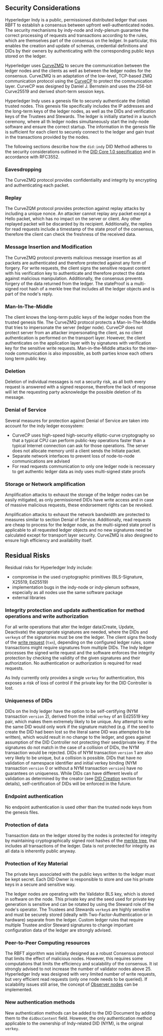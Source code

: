 ## Security Considerations

Hyperledger Indy is a public, permissioned distributed ledger that uses RBFT to establish a consensus between upfront well-authenticated nodes. The security mechanisms by indy-node and indy-plenum guarantee the correct processing of requests and transactions according to the rules, which are themselves part of the consensus on the ledger. In particular, this enables the creation and update of schemas, credential definitions and DIDs by their owners by authenticating with the corresponding public keys stored on the ledger.

Hyperledger uses [CurveZMQ](http://curvezmq.org/page:read-the-docs#toc3) to secure the communication between the ledger nodes and the clients as well as between the ledger nodes for the consensus. CurveZMQ is an adaptation of the low-level, TCP-based ZMQ communication protocol using the [CurveCP](http://curvecp.org/) to protect the communication layer. CurveCP was designed by Daniel J. Bernstein and uses the 256-bit Curve25519 and derived short-term session keys.

Hyperledger Indy uses a genesis file to securely authenticate the (initial) trusted nodes. This genesis file specifically includes the IP addresses and the long-term keys of the ledger nodes, as well as the DIDs and verification keys of the Trustees and Stewards. The ledger is initially started in a launch ceremony, where all th ledger nodes simultaneously start the indy-node software and ensure the correct startup. The information in the genesis file is sufficient for each client to securely connect to the ledger and gain trust in the transactions provided by the nodes.

The following sections describe how the `did:indy` DID Method adheres to the security considerations outlined in the [DID Core 1.0 specification](https://w3c.github.io/did-core) and in accordance with RFC3552.

### Eavesdropping

The CurveZMQ protocol provides confidentiality and integrity by encrypting and authenticating each packet.

### Replay

The CurveZQM protocol provides protection against replay attacks by including a unique nonce. An attacker cannot replay any packet except a Hello packet, which has no impact on the server or client. Any other replayed packet will be discarded by its recipient.
Additionally, the replies for read requests include a timestamp of the state proof of the consensus, therefore the client can check the freshness of the received data.

### Message Insertion and Modification

The CurveZMQ protocol prevents malicious message insertion as all packets are authenticated and therefore protected against any form of forgery.
For write requests, the client signs the sensitive request content with his verification key to authenticate and therefore protect the data against malicious manipulation.
Additionally, the consensus prevents forgery of the data returned from the ledger. The stateProof is a multi-signed root hash of a merkle tree that includes all the ledger objects and is part of the node's reply.

### Man-In-The-Middle

The client knows the long-term public keys of the ledger nodes from the trusted genesis file. The CurveZMQ protocol protects a Man-In-The-Middle that tries to impersonate the server (ledger node). CurveCP does not protect server from an attacker impersonating the client, as no client authentication is performed on the transport layer. However, the client authenticates on the application layer with by signatures with verification key for the sensitive write requests.
Man-in-the-Middle attacks for the inter-node communication is also impossible, as both parties know each others long term public key.

### Deletion

Deletion of individual messages is not a security risk, as all both every request is answered with a signed response, therefore the lack of response will let the requesting party acknowledge the possible deletion of its message.

### Denial of Service

Several measures for protection against Denial of Service are taken into account for the indy ledger ecosystem:

- CurveCP uses high-speed high-security elliptic-curve cryptography so that a typical CPU can perform public-key operations faster than a typical Internet connection can ask for those operations. The server does not allocate memory until a client sends the Initiate packet.
- Separate network interfaces to prevent loss of node-to-node communications are advised
- For read requests communication to only one ledger node is necessary to get authentic ledger data as indy uses multi-signed state proofs

### Storage or Network amplification

Amplification attacks to exhaust the storage of the ledger nodes can be easily mitigated, as only permissioned DIDs have write access and in case of massive malicious requests, these endorsement rights can be revoked.

Amplification attacks to exhaust the network bandwidth are protected to measures similar to section Denial of Service. Additionally, read requests are cheap to process for the ledger node, as the multi-signed state proof is applicable to all requested ledger objects and no new signatures need be calculated except for transport layer security. CurveZMQ is also designed to ensure high efficiency and availability itself.

## Residual Risks

Residual risks for Hyperledger Indy include:

- compromise in the used cryptographic primitives (BLS-Signature, X25519, Ed25519)
- implementation bugs in the indy-node or indy-plenum software, especially as all nodes use the same software package
- external libraries

### Integrity protection and update authentication for method operations and write authorization

For all write operations that alter the ledger data(Create, Update, Deactivate) the appropriate signatures are needed, where the DIDs and `verkey`s of the signatories must be one the ledger. The client signs the body of the [write request](https://github.com/hyperledger/indy-node/blob/master/docs/source/requests.md#reply-structure-for-write-requests) (`txn`), depending on the configured ledger rules, some transactions might require signatures from multiple DIDs. The Indy ledger processes the signed write request and the software enforces the integrity protection by checking the validity of the given signatures and their authorization. No authentication or authorization is required for read requests.

As Indy currently only provides a single `verkey` for authentication, this exposes a risk of loss of control if the  private key for the DID Controller is lost.

### Uniqueness of DIDs

DIDs on the Indy ledger have the option to be self-certifying (NYM transaction `version` 2), derived from the initial `verkey` of an Ed25519 key pair, which makes them extremely likely to be unique. Any attempt to write the same DID would only work if the signature matched (e.g. if the seed to create the DID had been lost so the literal same DID was attempted to be written), which would result in no change to the ledger, and goes against assumption of the DID Controller not protecting their seed/private key. If the signatures do not match in the case of a collision of DIDs, the NYM transaction would be rejected. DIDs of NYM transaction `version` 1 are also very likely to be unique, but a collision is possible. DIDs that have no validation of namespace identifier and initial verkey binding (NYM transaction `version` 0 or without a NYM transaction `version`) have no guarantees on uniqueness. While DIDs can have different levels of validation as determined by the creator (see [DID Creation](#creation) section for details), self-certification of DIDs will be enforced in the future.

### Endpoint authentication

No endpoint authentication is used other than the trusted node keys from the genesis files.

### Protection of data

Transaction data on the ledger stored by the nodes is protected for integrity by maintaining cryptographically signed root hashes of the [merkle tree](https://github.com/hyperledger/indy-plenum/blob/master/docs/source/storage.md), that includes all transactions of the ledger. Data is not protected for integrity as all data is inherently public anyway.

### Protection of Key Material

The private keys associated with the public keys written to the ledger must be kept secret. Each DID Owner is responsible to store and use his private keys in a secure and sensitive way.

The ledger nodes are operating with the Validator BLS key, which is stored in software on the node. This private key and the seed used for private key generation is sensitive and can be rotated by using the Steward role of the node's operator. The Trustees and Stewards `verkey`s are highly sensitive and must be securely stored (ideally with Two-Factor-Authentication or in hardware) separate from the ledger. Custom ledger rules that require multiple Trustee and/or Steward signatures to change important configuration data of the ledger are strongly advised.

### Peer-to-Peer Computing resources

The RBFT algorithm was initially designed as a robust Consensus protocol that limits the effect of malicious nodes. However, this requires some computations that limits the efficiency and scalability of the consensus. It ist strongly advised to not increase the number of validator nodes above 25. Hyperledger Indy was designed with very limited number of write requests, but very efficient read requests (only one node needs to be queried). If scalability issues still arise, the concept of [Observer nodes](https://github.com/hyperledger/indy-plenum/blob/master/design/observers.md) can be implemented.

### New authentication methods

New authentication methods can be added to the DID Document by adding them to the `didDocContent` field. However, the only authentication method applicable to the ownership of Indy-related DID (NYM), is the original `verkey`.
